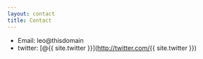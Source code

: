 ```yaml
---
layout: contact
title: Contact
---
```


* Email: leo@thisdomain
* twitter: [@{{ site.twitter }}](http://twitter.com/{{ site.twitter }})

